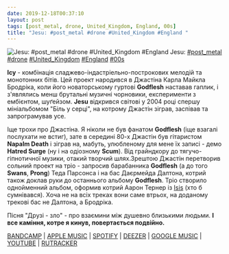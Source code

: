```yaml
---
date: 2019-12-18T00:37:10
layout: post
tags: [post_metal, drone, United_Kingdom, England, 00s]
title: "Jesu: #post_metal #drone #United_Kingdom #England "
---
```

![Jesu: #post_metal #drone #United_Kingdom #England ](/assets/photos/photo_820@18-12-2019_00-37-09.jpg)
Jesu: [#post_metal](/tags/#post_metal) [#drone](/tags/#drone) [#United_Kingdom](/tags/#United_Kingdom) [#England](/tags/#England) [#00s](/tags/#00s)

**Ісу** - комбінація сладжево-індастріельно-построкових мелодій та монотонних бітів. Цей проект народився в Джастіна Карла Майкла Бродріка, коли його новаторському гуртові **Godflesh** наставав гаплик, і з&#39;являлись менш брутальні музичні чорновики, експерименти з ембієнтом, шуґейзом. **Jesu** відкрився світові у 2004 році спершу мініальбомом &quot;Біль у серці&quot;, на котрому Джастін зіграв, заспівав та запрограмував усе.

Іще трохи про Джастіна. Я ніколи не був фанатом **Godflesh** (іще взагалі послухати не встиг), зате в середині 80-х Джастін був гітаристом **Napalm Death** і зіграв на, мабуть, улюбленому для мене їх записі - демо __Hatred Surge__ (ну і на одіозному __Scum__). Від грайндкору до тягучо-гіпнотичної музики, отакий творчий шлях.Зрештою Джастін перетворив сольний проект на тріо - запросив барабанника **Godflesh** (а до того **Swans**, **Prong**) Теда Парсонса і на бас Даєрмейда Далтона, котрий також доклав руки до останнього альбому **Godflesh**. Тріо створило однойменний альбом, оформив котрий Аарон Тернер із [Isis](https://t.me/vast_space_unexplored/3124)  (хто б сумнівався). Хоча не на всіх треках вони саме втрьох, на доданому трекові бас не Далтона, а Бродріка.

Пісня &quot;Друзі - зло&quot; - про взаємини між душевно близькими людьми. __І все каміння, котре я кинув, повертається подвійно.__

[BANDCAMP](https://jesu.bandcamp.com/album/jesu) | [APPLE MUSIC](https://music.apple.com/ru/album/jesu/458543496) | [SPOTIFY](https://open.spotify.com/album/6NR1JzFCsBrw4rexxJo8bK) | [DEEZER](https://www.deezer.com/album/1239444?utm_source=deezer&amp;utm_content=album-1239444&amp;utm_term=1601611822_1576622133&amp;utm_medium=web) | [GOOGLE MUSIC](https://play.google.com/music/m/Bjwwu4nxxmjenav2mdpq26ozgqe?t=Jesu_-_Jesu) | [YOUTUBE](https://www.youtube.com/playlist?list=OLAK5uy_mD2yOuGkJ0c-SAsb3YYoyRD75FGNyWkD8) | [RUTRACKER](https://rutracker.org/forum/viewtopic.php?t=4205986)